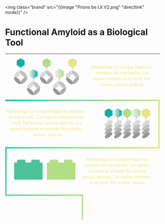 <img class="brand" src="{{image "Prions be Lit V2.png" "directlink" mode}}" />

# Functional Amyloid as a Biological Tool

---

<svg class="infoGraphic" viewBox="0 0 1086 1130" version="1.1" xmlns="http://www.w3.org/2000/svg" xmlns:xlink="http://www.w3.org/1999/xlink">
    <!-- Generator: Sketch 47.1 (45422) - http://www.bohemiancoding.com/sketch -->
    <desc>Created with Sketch.</desc>
    <defs>
        <rect id="path-1" x="40.8284031" y="56" width="9.85000038" height="41" rx="4.92500019"></rect>
        <rect id="path-2" x="40.8284031" y="54" width="9.85000038" height="41" rx="4.92500019"></rect>
        <rect id="path-3" x="41" y="54" width="9.85000038" height="41" rx="4.92500019"></rect>
        <rect id="path-4" x="40.8284031" y="56" width="9.85000038" height="41" rx="4.92500019"></rect>
        <linearGradient x1="0%" y1="50%" x2="100%" y2="50%" id="linearGradient-5">
            <stop stop-color="#EFEFEF" offset="0%"></stop>
            <stop stop-color="#B2DF83" offset="100%"></stop>
        </linearGradient>
        <rect id="path-6" x="41" y="54" width="9.85000038" height="41" rx="4.92500019"></rect>
        <linearGradient x1="0%" y1="50%" x2="100%" y2="50%" id="linearGradient-7">
            <stop stop-color="#EFEFEF" offset="0%"></stop>
            <stop stop-color="#00B2A7" offset="100%"></stop>
        </linearGradient>
        <rect id="path-8" x="27.5757576" y="53.1818182" width="9.84848485" height="78.7878788" rx="4.92424242"></rect>
        <rect id="path-9" x="27.5757576" y="53.1818182" width="9.84848485" height="78.7878788" rx="4.92424242"></rect>
        <rect id="path-10" x="27.5757576" y="53.1818182" width="9.84848485" height="78.7878788" rx="4.92424242"></rect>
        <rect id="path-11" x="27.5757576" y="53.1818182" width="9.84848485" height="78.7878788" rx="4.92424242"></rect>
        <rect id="path-12" x="27.5757576" y="53.1818182" width="9.84848485" height="78.7878788" rx="4.92424242"></rect>
        <linearGradient x1="0%" y1="0%" x2="100%" y2="40.0107902%" id="linearGradient-13">
            <stop stop-color="#00C2B9" offset="0%"></stop>
            <stop stop-color="#71D59C" offset="32.4074702%"></stop>
            <stop stop-color="#E7E87E" offset="100%"></stop>
        </linearGradient>
    </defs>
    <g id="Landing-Page" stroke="none" stroke-width="1" fill="none" fill-rule="evenodd">
        <g id="Group-10" transform="translate(5.000000, 1.000000)">
            <g id="Group-3" transform="translate(58.000000, 0.000000)">
                <g id="Group-6" transform="translate(364.000000, 0.000000)">
                    <g id="Rectangle-2">
                        <use fill="#EFEFEF" fill-rule="evenodd" xlink:href="#path-1"></use>
                        <rect stroke="#969696" stroke-width="1" x="41.3284031" y="56.5" width="8.85000038" height="40" rx="4.42500019"></rect>
                    </g>
                    <polygon id="Polygon" stroke="#969696" fill="#E7E87E" points="45.8010933 0 73.0940151 15.7575758 73.0940151 47.2727273 45.8010933 63.030303 18.5081715 47.2727273 18.5081715 15.7575758"></polygon>
                    <path d="M32.4687754,120.468775 C34.5818298,118.355721 36.4966679,116.186263 38.1893457,114.018931 C46.0475344,103.957179 49.117625,93.9412563 45.0038502,89.8274816 C40.0039558,84.8275872 26.2853813,90.4397314 14.3625563,102.362556 C2.43973137,114.285381 -3.17241276,128.003956 1.82748158,133.00385 C6.82737592,138.003745 20.5459505,132.3916 32.4687754,120.468775 Z" id="Oval" stroke="#969696" fill="#DBDBDB"></path>
                    <path d="M58.3625563,120.468775 C60.4756107,122.58183 62.6450689,124.496668 64.8124008,126.189346 C74.8741524,134.047534 84.8900754,137.117625 89.0038502,133.00385 C94.0037445,128.003956 88.3916004,114.285381 76.4687754,102.362556 C64.5459505,90.4397314 50.8273759,84.8275872 45.8274816,89.8274816 C40.8275872,94.8273759 46.4397314,108.54595 58.3625563,120.468775 Z" id="Oval" stroke="#969696" fill="#C4C4C4"></path>
                    <path d="M76.4687754,164.468775 C78.5818298,162.355721 80.4966679,160.186263 82.1893457,158.018931 C90.0475344,147.957179 93.117625,137.941256 89.0038502,133.827482 C84.0039558,128.827587 70.2853813,134.439731 58.3625563,146.362556 C46.4397314,158.285381 40.8275872,172.003956 45.8274816,177.00385 C50.8273759,182.003745 64.5459505,176.3916 76.4687754,164.468775 Z" id="Oval" stroke="#969696" fill="#ADADAD"></path>
                    <path d="M14.3625563,166.468775 C16.4756107,168.58183 18.6450689,170.496668 20.8124008,172.189346 C30.8741524,180.047534 40.8900754,183.117625 45.0038502,179.00385 C50.0037445,174.003956 44.3916004,160.285381 32.4687754,148.362556 C20.5459505,136.439731 6.82737592,130.827587 1.82748158,135.827482 C-3.17241276,140.827376 2.43973137,154.54595 14.3625563,166.468775 Z" id="Oval" stroke="#969696" fill="#969696"></path>
                </g>
                <g id="Group-4">
                    <g id="Rectangle-2">
                        <use fill="#EFEFEF" fill-rule="evenodd" xlink:href="#path-2"></use>
                        <rect stroke="#969696" stroke-width="1" x="41.3284031" y="54.5" width="8.85000038" height="40" rx="4.42500019"></rect>
                    </g>
                    <polygon id="Polygon" stroke="#969696" fill="#00B2A7" points="45.8010933 0 73.0940151 15.7575758 73.0940151 47.2727273 45.8010933 63.030303 18.5081715 47.2727273 18.5081715 15.7575758"></polygon>
                    <path d="M32.4687754,120.468775 C34.5818298,118.355721 36.4966679,116.186263 38.1893457,114.018931 C46.0475344,103.957179 49.117625,93.9412563 45.0038502,89.8274816 C40.0039558,84.8275872 26.2853813,90.4397314 14.3625563,102.362556 C2.43973137,114.285381 -3.17241276,128.003956 1.82748158,133.00385 C6.82737592,138.003745 20.5459505,132.3916 32.4687754,120.468775 Z" id="Oval" stroke="#969696" fill="#DBDBDB"></path>
                    <path d="M58.3625563,120.468775 C60.4756107,122.58183 62.6450689,124.496668 64.8124008,126.189346 C74.8741524,134.047534 84.8900754,137.117625 89.0038502,133.00385 C94.0037445,128.003956 88.3916004,114.285381 76.4687754,102.362556 C64.5459505,90.4397314 50.8273759,84.8275872 45.8274816,89.8274816 C40.8275872,94.8273759 46.4397314,108.54595 58.3625563,120.468775 Z" id="Oval" stroke="#969696" fill="#C4C4C4"></path>
                    <path d="M76.4687754,164.468775 C78.5818298,162.355721 80.4966679,160.186263 82.1893457,158.018931 C90.0475344,147.957179 93.117625,137.941256 89.0038502,133.827482 C84.0039558,128.827587 70.2853813,134.439731 58.3625563,146.362556 C46.4397314,158.285381 40.8275872,172.003956 45.8274816,177.00385 C50.8273759,182.003745 64.5459505,176.3916 76.4687754,164.468775 Z" id="Oval" stroke="#969696" fill="#ADADAD"></path>
                    <path d="M14.3625563,164.468775 C16.4756107,166.58183 18.6450689,168.496668 20.8124008,170.189346 C30.8741524,178.047534 40.8900754,181.117625 45.0038502,177.00385 C50.0037445,172.003956 44.3916004,158.285381 32.4687754,146.362556 C20.5459505,134.439731 6.82737592,128.827587 1.82748158,133.827482 C-3.17241276,138.827376 2.43973137,152.54595 14.3625563,164.468775 Z" id="Oval" stroke="#969696" fill="#969696"></path>
                </g>
                <g id="Group-5" transform="translate(182.000000, 0.000000)">
                    <g id="Rectangle-2">
                        <use fill="#EFEFEF" fill-rule="evenodd" xlink:href="#path-3"></use>
                        <rect stroke="#969696" stroke-width="1" x="41.5" y="54.5" width="8.85000038" height="40" rx="4.42500019"></rect>
                    </g>
                    <polygon id="Polygon" stroke="#969696" fill="#B2DF83" points="45.9726902 0 73.265612 15.7575758 73.265612 47.2727273 45.9726902 63.030303 18.6797684 47.2727273 18.6797684 15.7575758"></polygon>
                    <path d="M32.4687754,120.468775 C34.5818298,118.355721 36.4966679,116.186263 38.1893457,114.018931 C46.0475344,103.957179 49.117625,93.9412563 45.0038502,89.8274816 C40.0039558,84.8275872 26.2853813,90.4397314 14.3625563,102.362556 C2.43973137,114.285381 -3.17241276,128.003956 1.82748158,133.00385 C6.82737592,138.003745 20.5459505,132.3916 32.4687754,120.468775 Z" id="Oval" stroke="#969696" fill="#DBDBDB"></path>
                    <path d="M58.3625563,120.468775 C60.4756107,122.58183 62.6450689,124.496668 64.8124008,126.189346 C74.8741524,134.047534 84.8900754,137.117625 89.0038502,133.00385 C94.0037445,128.003956 88.3916004,114.285381 76.4687754,102.362556 C64.5459505,90.4397314 50.8273759,84.8275872 45.8274816,89.8274816 C40.8275872,94.8273759 46.4397314,108.54595 58.3625563,120.468775 Z" id="Oval" stroke="#969696" fill="#C4C4C4"></path>
                    <path d="M76.4687754,164.468775 C78.5818298,162.355721 80.4966679,160.186263 82.1893457,158.018931 C90.0475344,147.957179 93.117625,137.941256 89.0038502,133.827482 C84.0039558,128.827587 70.2853813,134.439731 58.3625563,146.362556 C46.4397314,158.285381 40.8275872,172.003956 45.8274816,177.00385 C50.8273759,182.003745 64.5459505,176.3916 76.4687754,164.468775 Z" id="Oval" stroke="#969696" fill="#ADADAD"></path>
                    <path d="M14.3625563,164.468775 C16.4756107,166.58183 18.6450689,168.496668 20.8124008,170.189346 C30.8741524,178.047534 40.8900754,181.117625 45.0038502,177.00385 C50.0037445,172.003956 44.3916004,158.285381 32.4687754,146.362556 C20.5459505,134.439731 6.82737592,128.827587 1.82748158,133.827482 C-3.17241276,138.827376 2.43973137,152.54595 14.3625563,164.468775 Z" id="Oval" stroke="#969696" fill="#969696"></path>
                </g>
                <g id="Group-6" transform="translate(273.000000, 75.000000)">
                    <g id="Rectangle-2">
                        <use fill="#EFEFEF" fill-rule="evenodd" xlink:href="#path-4"></use>
                        <rect stroke="#969696" stroke-width="1" x="41.3284031" y="56.5" width="8.85000038" height="40" rx="4.42500019"></rect>
                    </g>
                    <polygon id="Polygon" stroke="#969696" fill="url(#linearGradient-5)" points="45.8010933 0 73.0940151 15.7575758 73.0940151 47.2727273 45.8010933 63.030303 18.5081715 47.2727273 18.5081715 15.7575758"></polygon>
                    <path d="M32.4687754,120.468775 C34.5818298,118.355721 36.4966679,116.186263 38.1893457,114.018931 C46.0475344,103.957179 49.117625,93.9412563 45.0038502,89.8274816 C40.0039558,84.8275872 26.2853813,90.4397314 14.3625563,102.362556 C2.43973137,114.285381 -3.17241276,128.003956 1.82748158,133.00385 C6.82737592,138.003745 20.5459505,132.3916 32.4687754,120.468775 Z" id="Oval" stroke="#969696" fill="#DBDBDB"></path>
                    <path d="M58.3625563,120.468775 C60.4756107,122.58183 62.6450689,124.496668 64.8124008,126.189346 C74.8741524,134.047534 84.8900754,137.117625 89.0038502,133.00385 C94.0037445,128.003956 88.3916004,114.285381 76.4687754,102.362556 C64.5459505,90.4397314 50.8273759,84.8275872 45.8274816,89.8274816 C40.8275872,94.8273759 46.4397314,108.54595 58.3625563,120.468775 Z" id="Oval" stroke="#969696" fill="#C4C4C4"></path>
                    <path d="M76.4687754,164.468775 C78.5818298,162.355721 80.4966679,160.186263 82.1893457,158.018931 C90.0475344,147.957179 93.117625,137.941256 89.0038502,133.827482 C84.0039558,128.827587 70.2853813,134.439731 58.3625563,146.362556 C46.4397314,158.285381 40.8275872,172.003956 45.8274816,177.00385 C50.8273759,182.003745 64.5459505,176.3916 76.4687754,164.468775 Z" id="Oval" stroke="#969696" fill="#ADADAD"></path>
                    <path d="M14.3625563,166.468775 C16.4756107,168.58183 18.6450689,170.496668 20.8124008,172.189346 C30.8741524,180.047534 40.8900754,183.117625 45.0038502,179.00385 C50.0037445,174.003956 44.3916004,160.285381 32.4687754,148.362556 C20.5459505,136.439731 6.82737592,130.827587 1.82748158,135.827482 C-3.17241276,140.827376 2.43973137,154.54595 14.3625563,166.468775 Z" id="Oval" stroke="#969696" fill="#969696"></path>
                </g>
                <g id="Group-5" transform="translate(91.000000, 77.000000)">
                    <g id="Rectangle-2">
                        <use fill="#EFEFEF" fill-rule="evenodd" xlink:href="#path-6"></use>
                        <rect stroke="#969696" stroke-width="1" x="41.5" y="54.5" width="8.85000038" height="40" rx="4.42500019"></rect>
                    </g>
                    <polygon id="Polygon" stroke="#969696" fill="url(#linearGradient-7)" points="45.9726902 0 73.265612 15.7575758 73.265612 47.2727273 45.9726902 63.030303 18.6797684 47.2727273 18.6797684 15.7575758"></polygon>
                    <path d="M32.4687754,120.468775 C34.5818298,118.355721 36.4966679,116.186263 38.1893457,114.018931 C46.0475344,103.957179 49.117625,93.9412563 45.0038502,89.8274816 C40.0039558,84.8275872 26.2853813,90.4397314 14.3625563,102.362556 C2.43973137,114.285381 -3.17241276,128.003956 1.82748158,133.00385 C6.82737592,138.003745 20.5459505,132.3916 32.4687754,120.468775 Z" id="Oval" stroke="#969696" fill="#DBDBDB"></path>
                    <path d="M58.3625563,120.468775 C60.4756107,122.58183 62.6450689,124.496668 64.8124008,126.189346 C74.8741524,134.047534 84.8900754,137.117625 89.0038502,133.00385 C94.0037445,128.003956 88.3916004,114.285381 76.4687754,102.362556 C64.5459505,90.4397314 50.8273759,84.8275872 45.8274816,89.8274816 C40.8275872,94.8273759 46.4397314,108.54595 58.3625563,120.468775 Z" id="Oval" stroke="#969696" fill="#C4C4C4"></path>
                    <path d="M76.4687754,164.468775 C78.5818298,162.355721 80.4966679,160.186263 82.1893457,158.018931 C90.0475344,147.957179 93.117625,137.941256 89.0038502,133.827482 C84.0039558,128.827587 70.2853813,134.439731 58.3625563,146.362556 C46.4397314,158.285381 40.8275872,172.003956 45.8274816,177.00385 C50.8273759,182.003745 64.5459505,176.3916 76.4687754,164.468775 Z" id="Oval" stroke="#969696" fill="#ADADAD"></path>
                    <path d="M14.3625563,164.468775 C16.4756107,166.58183 18.6450689,168.496668 20.8124008,170.189346 C30.8741524,178.047534 40.8900754,181.117625 45.0038502,177.00385 C50.0037445,172.003956 44.3916004,158.285381 32.4687754,146.362556 C20.5459505,134.439731 6.82737592,128.827587 1.82748158,133.827482 C-3.17241276,138.827376 2.43973137,152.54595 14.3625563,164.468775 Z" id="Oval" stroke="#969696" fill="#969696"></path>
                </g>
            </g>
            <g id="Group-2" transform="translate(689.000000, 351.000000)">
                <g id="Group" transform="translate(195.000000, 0.000000)">
                    <g id="Rectangle-2">
                        <use fill="#EFEFEF" fill-rule="evenodd" xlink:href="#path-8"></use>
                        <rect stroke="#969696" stroke-width="1" x="28.0757576" y="53.6818182" width="8.84848485" height="77.7878788" rx="4.42424242"></rect>
                    </g>
                    <path d="M32.3524766,117.620303 C35.3407868,117.620303 38.2288204,117.440259 40.9582594,117.104628 C53.6295707,115.546474 62.8827797,110.635029 62.8827797,104.817273 C62.8827797,97.7463543 49.2138974,92.0142424 32.3524766,92.0142424 C15.4910559,92.0142424 1.82217361,97.7463543 1.82217361,104.817273 C1.82217361,111.888191 15.4910559,117.620303 32.3524766,117.620303 Z" id="Oval" stroke="#969696" fill="#DBDBDB" transform="translate(32.352477, 104.817273) rotate(-35.000000) translate(-32.352477, -104.817273) "></path>
                    <path d="M32.3524766,145.196061 C35.3407868,145.196061 38.2288204,145.016017 40.9582594,144.680386 C53.6295707,143.122232 62.8827797,138.210786 62.8827797,132.39303 C62.8827797,125.322112 49.2138974,119.59 32.3524766,119.59 C15.4910559,119.59 1.82217361,125.322112 1.82217361,132.39303 C1.82217361,139.463949 15.4910559,145.196061 32.3524766,145.196061 Z" id="Oval" stroke="#969696" fill="#C4C4C4" transform="translate(32.352477, 132.393030) rotate(-35.000000) translate(-32.352477, -132.393030) "></path>
                    <path d="M32.3524766,172.771818 C35.3407868,172.771818 38.2288204,172.591775 40.9582594,172.256143 C53.6295707,170.697989 62.8827797,165.786544 62.8827797,159.968788 C62.8827797,152.897869 49.2138974,147.165758 32.3524766,147.165758 C15.4910559,147.165758 1.82217361,152.897869 1.82217361,159.968788 C1.82217361,167.039706 15.4910559,172.771818 32.3524766,172.771818 Z" id="Oval" stroke="#969696" fill="#ADADAD" transform="translate(32.352477, 159.968788) rotate(-35.000000) translate(-32.352477, -159.968788) "></path>
                    <path d="M32.3524766,200.347576 C35.3407868,200.347576 38.2288204,200.167532 40.9582594,199.831901 C53.6295707,198.273747 62.8827797,193.362301 62.8827797,187.544545 C62.8827797,180.473627 49.2138974,174.741515 32.3524766,174.741515 C15.4910559,174.741515 1.82217361,180.473627 1.82217361,187.544545 C1.82217361,194.615464 15.4910559,200.347576 32.3524766,200.347576 Z" id="Oval" stroke="#969696" fill="#969696" transform="translate(32.352477, 187.544545) rotate(-35.000000) translate(-32.352477, -187.544545) "></path>
                    <polygon id="Polygon" stroke="#969696" fill="url(#linearGradient-5)" points="32.5151515 0 59.8080733 15.7575758 59.8080733 47.2727273 32.5151515 63.030303 5.2222297 47.2727273 5.2222297 15.7575758"></polygon>
                </g>
                <g id="Group" transform="translate(65.000000, 0.000000)">
                    <g id="Rectangle-2">
                        <use fill="#EFEFEF" fill-rule="evenodd" xlink:href="#path-9"></use>
                        <rect stroke="#969696" stroke-width="1" x="28.0757576" y="53.6818182" width="8.84848485" height="77.7878788" rx="4.42424242"></rect>
                    </g>
                    <path d="M32.3524766,117.620303 C35.3407868,117.620303 38.2288204,117.440259 40.9582594,117.104628 C53.6295707,115.546474 62.8827797,110.635029 62.8827797,104.817273 C62.8827797,97.7463543 49.2138974,92.0142424 32.3524766,92.0142424 C15.4910559,92.0142424 1.82217361,97.7463543 1.82217361,104.817273 C1.82217361,111.888191 15.4910559,117.620303 32.3524766,117.620303 Z" id="Oval" stroke="#969696" fill="#DBDBDB" transform="translate(32.352477, 104.817273) rotate(-35.000000) translate(-32.352477, -104.817273) "></path>
                    <path d="M32.3524766,145.196061 C35.3407868,145.196061 38.2288204,145.016017 40.9582594,144.680386 C53.6295707,143.122232 62.8827797,138.210786 62.8827797,132.39303 C62.8827797,125.322112 49.2138974,119.59 32.3524766,119.59 C15.4910559,119.59 1.82217361,125.322112 1.82217361,132.39303 C1.82217361,139.463949 15.4910559,145.196061 32.3524766,145.196061 Z" id="Oval" stroke="#969696" fill="#C4C4C4" transform="translate(32.352477, 132.393030) rotate(-35.000000) translate(-32.352477, -132.393030) "></path>
                    <path d="M32.3524766,172.771818 C35.3407868,172.771818 38.2288204,172.591775 40.9582594,172.256143 C53.6295707,170.697989 62.8827797,165.786544 62.8827797,159.968788 C62.8827797,152.897869 49.2138974,147.165758 32.3524766,147.165758 C15.4910559,147.165758 1.82217361,152.897869 1.82217361,159.968788 C1.82217361,167.039706 15.4910559,172.771818 32.3524766,172.771818 Z" id="Oval" stroke="#969696" fill="#ADADAD" transform="translate(32.352477, 159.968788) rotate(-35.000000) translate(-32.352477, -159.968788) "></path>
                    <path d="M32.3524766,200.347576 C35.3407868,200.347576 38.2288204,200.167532 40.9582594,199.831901 C53.6295707,198.273747 62.8827797,193.362301 62.8827797,187.544545 C62.8827797,180.473627 49.2138974,174.741515 32.3524766,174.741515 C15.4910559,174.741515 1.82217361,180.473627 1.82217361,187.544545 C1.82217361,194.615464 15.4910559,200.347576 32.3524766,200.347576 Z" id="Oval" stroke="#969696" fill="#969696" transform="translate(32.352477, 187.544545) rotate(-35.000000) translate(-32.352477, -187.544545) "></path>
                    <polygon id="Polygon" stroke="#969696" fill="url(#linearGradient-7)" points="32.5151515 0 59.8080733 15.7575758 59.8080733 47.2727273 32.5151515 63.030303 5.2222297 47.2727273 5.2222297 15.7575758"></polygon>
                </g>
                <g id="Group" transform="translate(262.000000, 0.000000)">
                    <g id="Rectangle-2">
                        <use fill="#EFEFEF" fill-rule="evenodd" xlink:href="#path-10"></use>
                        <rect stroke="#969696" stroke-width="1" x="28.0757576" y="53.6818182" width="8.84848485" height="77.7878788" rx="4.42424242"></rect>
                    </g>
                    <path d="M32.3524766,117.620303 C35.3407868,117.620303 38.2288204,117.440259 40.9582594,117.104628 C53.6295707,115.546474 62.8827797,110.635029 62.8827797,104.817273 C62.8827797,97.7463543 49.2138974,92.0142424 32.3524766,92.0142424 C15.4910559,92.0142424 1.82217361,97.7463543 1.82217361,104.817273 C1.82217361,111.888191 15.4910559,117.620303 32.3524766,117.620303 Z" id="Oval" stroke="#969696" fill="#DBDBDB" transform="translate(32.352477, 104.817273) rotate(-35.000000) translate(-32.352477, -104.817273) "></path>
                    <path d="M32.3524766,145.196061 C35.3407868,145.196061 38.2288204,145.016017 40.9582594,144.680386 C53.6295707,143.122232 62.8827797,138.210786 62.8827797,132.39303 C62.8827797,125.322112 49.2138974,119.59 32.3524766,119.59 C15.4910559,119.59 1.82217361,125.322112 1.82217361,132.39303 C1.82217361,139.463949 15.4910559,145.196061 32.3524766,145.196061 Z" id="Oval" stroke="#969696" fill="#C4C4C4" transform="translate(32.352477, 132.393030) rotate(-35.000000) translate(-32.352477, -132.393030) "></path>
                    <path d="M32.3524766,172.771818 C35.3407868,172.771818 38.2288204,172.591775 40.9582594,172.256143 C53.6295707,170.697989 62.8827797,165.786544 62.8827797,159.968788 C62.8827797,152.897869 49.2138974,147.165758 32.3524766,147.165758 C15.4910559,147.165758 1.82217361,152.897869 1.82217361,159.968788 C1.82217361,167.039706 15.4910559,172.771818 32.3524766,172.771818 Z" id="Oval" stroke="#969696" fill="#ADADAD" transform="translate(32.352477, 159.968788) rotate(-35.000000) translate(-32.352477, -159.968788) "></path>
                    <path d="M32.3524766,200.347576 C35.3407868,200.347576 38.2288204,200.167532 40.9582594,199.831901 C53.6295707,198.273747 62.8827797,193.362301 62.8827797,187.544545 C62.8827797,180.473627 49.2138974,174.741515 32.3524766,174.741515 C15.4910559,174.741515 1.82217361,180.473627 1.82217361,187.544545 C1.82217361,194.615464 15.4910559,200.347576 32.3524766,200.347576 Z" id="Oval" stroke="#969696" fill="#969696" transform="translate(32.352477, 187.544545) rotate(-35.000000) translate(-32.352477, -187.544545) "></path>
                    <polygon id="Polygon" stroke="#969696" fill="#E7E87E" points="32.5151515 0 59.8080733 15.7575758 59.8080733 47.2727273 32.5151515 63.030303 5.2222297 47.2727273 5.2222297 15.7575758"></polygon>
                </g>
                <g id="Group" transform="translate(130.000000, 0.000000)">
                    <g id="Rectangle-2">
                        <use fill="#EFEFEF" fill-rule="evenodd" xlink:href="#path-11"></use>
                        <rect stroke="#969696" stroke-width="1" x="28.0757576" y="53.6818182" width="8.84848485" height="77.7878788" rx="4.42424242"></rect>
                    </g>
                    <path d="M32.3524766,117.620303 C35.3407868,117.620303 38.2288204,117.440259 40.9582594,117.104628 C53.6295707,115.546474 62.8827797,110.635029 62.8827797,104.817273 C62.8827797,97.7463543 49.2138974,92.0142424 32.3524766,92.0142424 C15.4910559,92.0142424 1.82217361,97.7463543 1.82217361,104.817273 C1.82217361,111.888191 15.4910559,117.620303 32.3524766,117.620303 Z" id="Oval" stroke="#969696" fill="#DBDBDB" transform="translate(32.352477, 104.817273) rotate(-35.000000) translate(-32.352477, -104.817273) "></path>
                    <path d="M32.3524766,145.196061 C35.3407868,145.196061 38.2288204,145.016017 40.9582594,144.680386 C53.6295707,143.122232 62.8827797,138.210786 62.8827797,132.39303 C62.8827797,125.322112 49.2138974,119.59 32.3524766,119.59 C15.4910559,119.59 1.82217361,125.322112 1.82217361,132.39303 C1.82217361,139.463949 15.4910559,145.196061 32.3524766,145.196061 Z" id="Oval" stroke="#969696" fill="#C4C4C4" transform="translate(32.352477, 132.393030) rotate(-35.000000) translate(-32.352477, -132.393030) "></path>
                    <path d="M32.3524766,172.771818 C35.3407868,172.771818 38.2288204,172.591775 40.9582594,172.256143 C53.6295707,170.697989 62.8827797,165.786544 62.8827797,159.968788 C62.8827797,152.897869 49.2138974,147.165758 32.3524766,147.165758 C15.4910559,147.165758 1.82217361,152.897869 1.82217361,159.968788 C1.82217361,167.039706 15.4910559,172.771818 32.3524766,172.771818 Z" id="Oval" stroke="#969696" fill="#ADADAD" transform="translate(32.352477, 159.968788) rotate(-35.000000) translate(-32.352477, -159.968788) "></path>
                    <path d="M32.3524766,200.347576 C35.3407868,200.347576 38.2288204,200.167532 40.9582594,199.831901 C53.6295707,198.273747 62.8827797,193.362301 62.8827797,187.544545 C62.8827797,180.473627 49.2138974,174.741515 32.3524766,174.741515 C15.4910559,174.741515 1.82217361,180.473627 1.82217361,187.544545 C1.82217361,194.615464 15.4910559,200.347576 32.3524766,200.347576 Z" id="Oval" stroke="#969696" fill="#969696" transform="translate(32.352477, 187.544545) rotate(-35.000000) translate(-32.352477, -187.544545) "></path>
                    <polygon id="Polygon" stroke="#969696" fill="#B2DF83" points="32.5151515 0 59.8080733 15.7575758 59.8080733 47.2727273 32.5151515 63.030303 5.2222297 47.2727273 5.2222297 15.7575758"></polygon>
                </g>
                <g id="Group">
                    <g id="Rectangle-2">
                        <use fill="#EFEFEF" fill-rule="evenodd" xlink:href="#path-12"></use>
                        <rect stroke="#969696" stroke-width="1" x="28.0757576" y="53.6818182" width="8.84848485" height="77.7878788" rx="4.42424242"></rect>
                    </g>
                    <path d="M32.3524766,117.620303 C35.3407868,117.620303 38.2288204,117.440259 40.9582594,117.104628 C53.6295707,115.546474 62.8827797,110.635029 62.8827797,104.817273 C62.8827797,97.7463543 49.2138974,92.0142424 32.3524766,92.0142424 C15.4910559,92.0142424 1.82217361,97.7463543 1.82217361,104.817273 C1.82217361,111.888191 15.4910559,117.620303 32.3524766,117.620303 Z" id="Oval" stroke="#969696" fill="#DBDBDB" transform="translate(32.352477, 104.817273) rotate(-35.000000) translate(-32.352477, -104.817273) "></path>
                    <path d="M32.3524766,145.196061 C35.3407868,145.196061 38.2288204,145.016017 40.9582594,144.680386 C53.6295707,143.122232 62.8827797,138.210786 62.8827797,132.39303 C62.8827797,125.322112 49.2138974,119.59 32.3524766,119.59 C15.4910559,119.59 1.82217361,125.322112 1.82217361,132.39303 C1.82217361,139.463949 15.4910559,145.196061 32.3524766,145.196061 Z" id="Oval" stroke="#969696" fill="#C4C4C4" transform="translate(32.352477, 132.393030) rotate(-35.000000) translate(-32.352477, -132.393030) "></path>
                    <path d="M32.3524766,172.771818 C35.3407868,172.771818 38.2288204,172.591775 40.9582594,172.256143 C53.6295707,170.697989 62.8827797,165.786544 62.8827797,159.968788 C62.8827797,152.897869 49.2138974,147.165758 32.3524766,147.165758 C15.4910559,147.165758 1.82217361,152.897869 1.82217361,159.968788 C1.82217361,167.039706 15.4910559,172.771818 32.3524766,172.771818 Z" id="Oval" stroke="#969696" fill="#ADADAD" transform="translate(32.352477, 159.968788) rotate(-35.000000) translate(-32.352477, -159.968788) "></path>
                    <path d="M32.3524766,200.347576 C35.3407868,200.347576 38.2288204,200.167532 40.9582594,199.831901 C53.6295707,198.273747 62.8827797,193.362301 62.8827797,187.544545 C62.8827797,180.473627 49.2138974,174.741515 32.3524766,174.741515 C15.4910559,174.741515 1.82217361,180.473627 1.82217361,187.544545 C1.82217361,194.615464 15.4910559,200.347576 32.3524766,200.347576 Z" id="Oval" stroke="#969696" fill="#969696" transform="translate(32.352477, 187.544545) rotate(-35.000000) translate(-32.352477, -187.544545) "></path>
                    <polygon id="Polygon" stroke="#969696" fill="#00B2A7" points="32.5151515 0 59.8080733 15.7575758 59.8080733 47.2727273 32.5151515 63.030303 5.2222297 47.2727273 5.2222297 15.7575758"></polygon>
                </g>
            </g>
            <text id="Subheadings:-Li-Euro" font-family="AvenirNext-Regular, Avenir Next" font-size="30" font-weight="normal" fill="#E8E96B">
                <tspan x="593.905" y="71">Subheadings: Li Europan lingues es </tspan>
                <tspan x="637.24" y="112">membres del sam familie. Lor </tspan>
                <tspan x="610.975" y="153">separat existentie es un myth. Por </tspan>
                <tspan x="659.62" y="194">scientie, musica, sport etc,</tspan>
            </text>
            <text id="Subheadings:-Li-Euro" font-family="AvenirNext-Regular, Avenir Next" font-size="30" font-weight="normal" fill="#E8E96B">
                <tspan x="0.66" y="381">Subheadings: Li Europan lingues es membres </tspan>
                <tspan x="17.91" y="422">del sam familie. Lor separat existentie es un </tspan>
                <tspan x="42.675" y="463">myth. Por scientie, musica, sport etc, Lor </tspan>
                <tspan x="26.985" y="504">separat existentie es un myth. Por scientie, </tspan>
                <tspan x="194.61" y="545">musica, sport etc,</tspan>
            </text>
            <text id="Subheadings:-Li-Euro" font-family="AvenirNext-Regular, Avenir Next" font-size="30" font-weight="normal" fill="#E8E96B">
                <tspan x="561.405" y="716">Subheadings: Li Europan lingues es </tspan>
                <tspan x="550.38" y="757">membres del sam familie. Lor separat </tspan>
                <tspan x="573.345" y="798">existentie es un myth. Por scientie, </tspan>
                <tspan x="537.96" y="839">musica, sport etc, Lor separat existentie </tspan>
                <tspan x="586.86" y="880">es un myth. Por scientie, musica.</tspan>
            </text>
            <polyline id="Line" stroke="url(#linearGradient-13)" stroke-width="10" stroke-linecap="square" points="9.31980187e-16 294 1074.5 294 1074.5 625.779548 9.31980187e-16 625.779548 0 957.559097 537.25 957.559097 537.25 1124"></polyline>
            <g id="Group-8" transform="translate(58.000000, 709.000000)" fill="#4DC39C">
                <rect id="Rectangle" x="20" y="0" width="60" height="36" rx="8"></rect>
                <rect id="Rectangle" x="120" y="0" width="60" height="36" rx="8"></rect>
                <rect id="Rectangle" x="0" y="20" width="200" height="120" rx="8"></rect>
            </g>
            <g id="Group-9" transform="translate(288.000000, 709.000000)" fill="#B2DF83">
                <rect id="Rectangle" x="20" y="0" width="60" height="36" rx="8"></rect>
                <rect id="Rectangle" x="120" y="0" width="60" height="36" rx="8"></rect>
                <rect id="Rectangle" x="0" y="20" width="200" height="120" rx="8"></rect>
            </g>
        </g>
    </g>
</svg>

